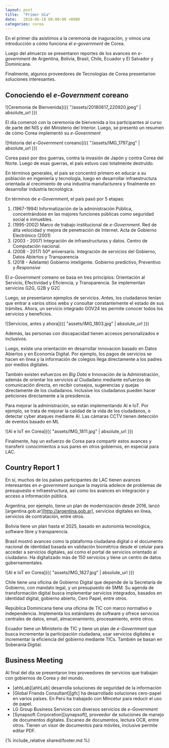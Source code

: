 ```yaml
---
layout: post
title:  "Primer día"
date:   2018-06-18 00:00:00 +0900
categories: corea
---
```


En el primer día asistimos a la ceremonia de inaguración, y vimos una introducción a cómo funciona el _e-government_ de Corea. 

Luego del almuerzo se presentaron reportes de los avances en _e-government_ de Argentina, Bolivia, Brasil, Chile, Ecuador y El Salvador y Dominicana. 
 
Finalmente, algunos proveedores de Tecnologías de Corea presentarion soluciones interesantes. 

Conociendo el _e-Government_ coreano
-------

![Ceremonia de Bienvenida]({{ "/assets/20180617_220920.jpeg" | absolute_url }})

El día comenzó con la ceremonia de bienvenida a los participantes al curso de parte del NIS y del Ministerio del Interior. Luego, se presentó un resumen de cómo Corea implementó su _e-Government_

![Historia del _e-Government_ coreano]({{ "/assets/IMG_1797.jpg" | absolute_url }})

Corea pasó por dos guerras, contra la invasión de Japón y contra Corea del Norte. Luego de esas guerras, el país estuvo casi totalmente destruido.

En términos generales, el país se concentró primero en educar a su población en ingeniería y tecnología, luego en desarrollar infraestructura orientada al crecimiento de una industria manufacturera y finalmente en desarrollar industria tecnológica. 

En términos de _e-Government_, el país pasó por 5 etapas:
1. (1967-1994) Informatización de la administración Pública, concentrándose en las majores funciones públicas como seguridad social e inmuebles.
2. (1995-2002) Marco de trabajo institucional de _e-Government_. Red de álta velocidad y mejora de penetración de Internet. Acta de Gobierno Electrónico (2001)
3. (2003 - 2007) Integración de infraestructuras y datos. Centro de Computación nacional. 
4. (2008 - 2017) 50º aniversario. Integración de servicios del Gobierno, Datos Abiertos y Transparencia
5. (2018 - Adelante) Gobierno inteligente. Gobierno predictivo, Preventivo y _Responsive_ 

El _e-Government_ coreano se basa en tres principios: Orientación al Servicio, Efectividad y Eficiencia, y Transparencia. Se implementan servicios G2G, G2B y G2C

Luego, se presentaron ejemplos de servicios. Antes, los ciudadanos tenían que entrar a varios sitios webs y consultar constantemente el estado de sus trámites. Ahora, un servicio integrado GOV24 les permite conocer todos los servicios y beneficios.

![Servicios, antes y ahora]({{ "assets/IMG_1803.jpg" | absolute_url }})

Además, las personas con discapacidad tienen accesos personalizados e inclusivos.

Luego, existe una orientación en desarrollar innovacion basado en Datos Abiertos y en Economía Digital. Por ejemplo, los pagos de servicios se hacen en línea y la información de colegios llega directamente a los padres por medios digitales. 

También existen esfuerzos en _Big Data_ e Innovación de la Administración, además de orientar los servicios al Ciudadano mediante esfuerzos de comunicación directa, en recibir consejos, sugerencias y quejas directamente de los ciudadanos. Inclusive los ciudadanos pueden hacer peticiones directamente a la presidencia. 

Para mejorar la administración, se están implementando AI e IoT. Por ejemplo, se trata de mejorar la calidad de la vida de los ciudadanos, o detectar cyber ataques mediante AI. Las cámaras CCTV tienen detección de eventos basado en ML

![AI e IoT en Corea]({{ "assets/IMG_1811.jpg" | absolute_url }})

Finalmente, hay un esfuerzo de Corea para compartir estos avances y transferir conocimientos a sus pares en otros gobiernos, en especial para LAC. 

Country Report 1
------

En sí, muchos de los países participantes de LAC tienen avances interesantes en _e-government_ aunque la mayoría adolece de problemas de presupuesto e infraestructura, así como los avances en integración y acceso a información pública.

Argentina, por ejemplo, tiene un plan de modernización desde 2016, lanzó [argentina.gob.ar][http://argentina.gob.ar], servicios digitales en línea, servicios de contratación, entre otros.

Bolivia tiene un plan hasta el 2025, basado en autonomía tecnológica, software libre y transparencia.

Brasil mostró avances como la plataforma ciudadana digital o el documento nacional de identidad basada en validación biométrica desde el celular para acceder a servicios digitales, así como el portal de servicios orientado al ciudadano. Ha digitalizado más de 150 servicios y tiene un centro de datos gubernamentales.

![AI e IoT en Corea]({{ "assets/IMG_1827.jpg" | absolute_url }})

Chile tiene una oficina de Gobierno Digital que depende de la Secretaría de Gobierno, con mandato legal, y un presupuesto de 5MM. Su agenda de transformación digital busca implementar servicios integrados, basados en identidad digital, gobierno abierto, Cero Papel, entre otros.

República Dominicana tiene una oficina de TIC con marco normativo e independencia. Implementa los estándares de software y ofrece servicios centrales de datos, email, almacenamiento, procesamiento, entre otros.

Ecuador tiene un Ministerio de TIC y tiene un plan de _e-Government_ que busca incrementar la participación ciudadana, usar servicios digitales e incrementar la eficiencia del gobierno mediante TICs. También se basan en Soberanía Digital. 

Business Meeting
-------

Al final del día se presentaron tres proveedores de servicios que trabajan con gobiernos de Corea y del mundo.

- [ahhLab][ahhLab] desarrolla soluciones de seguridad de la información
- [Global Friends Consultant][gfc] ha desarrollado soluciones cero-papel en varios países. En Perú ha trabajado con Mincetur para reducir el uso de papel.
- LG Group Business Services con diversos servicios de _e-Government_
- [Synapsoft Corporation][synapsoft], proveedor de soluciones de manejo de documentos digitales. Escaneo de documentos, lectura OCR, entre otros. Tienen un visor de documentos para móviles, inclusive permite editar PDF.

{% include_relative shared/footer.md %}

